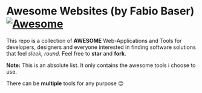 # Awesome Websites (by Fabio Baser) [![Awesome](https://awesome.re/badge-flat.svg)](https://awesome.re)

This repo is a collection of **AWESOME** Web-Applications and Tools for developers, designers and everyone interested in finding software solutions that feel _sleek, round_. Feel free to **star** and **fork**.

**Note:** This is an absolute list. It only contains the awesome tools i choose to use.

There can be **multiple** tools for any purpose 😊
